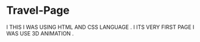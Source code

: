# Travel-Page
I THIS I WAS USING HTML AND CSS LANGUAGE . I ITS VERY FIRST PAGE I WAS USE 3D ANIMATION . 
